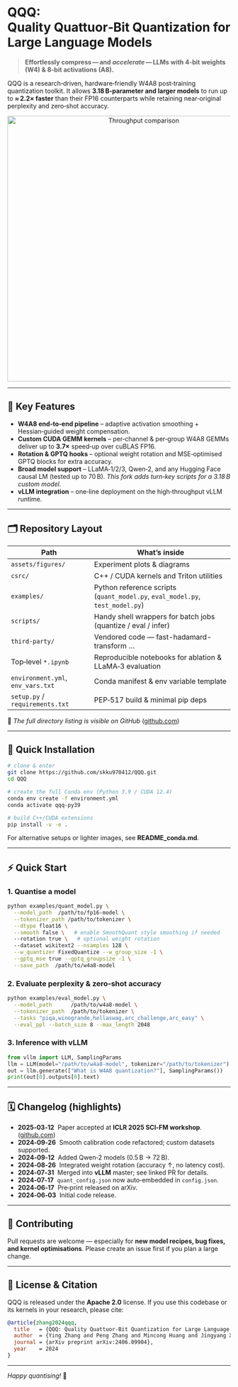 # QQQ: Quality Quattuor‑Bit Quantization for Large Language Models

> **Effortlessly compress — and *accelerate* — LLMs with 4‑bit weights (W4) & 8‑bit activations (A8).**

QQQ is a research‑driven, hardware‑friendly W4A8 post‑training quantization toolkit.
It allows **3.18 B‑parameter and larger models** to run up to **≈ 2.2× faster** than their FP16 counterparts while retaining near‑original perplexity and zero‑shot accuracy.

<div align="center">
  <img src="assets/figures/throughput.png" alt="Throughput comparison" width="600"/>
</div>

---

## 🔑 Key Features

* **W4A8 end‑to‑end pipeline** – adaptive activation smoothing + Hessian‑guided weight compensation.
* **Custom CUDA GEMM kernels** – per‑channel & per‑group W4A8 GEMMs deliver up to **3.7×** speed‑up over cuBLAS FP16.
* **Rotation & GPTQ hooks** – optional weight rotation and MSE‑optimised GPTQ blocks for extra accuracy.
* **Broad model support** – LLaMA‑1/2/3, Qwen‑2, and any Hugging Face causal LM (tested up to 70 B).
  *This fork adds turn‑key scripts for a 3.18 B custom model.*
* **vLLM integration** – one‑line deployment on the high‑throughput vLLM runtime.

---

## 🗂️ Repository Layout

| Path                              | What’s inside                                                                 |
| --------------------------------- | ----------------------------------------------------------------------------- |
| `assets/figures/`                 | Experiment plots & diagrams                                                   |
| `csrc/`                           | C++ / CUDA kernels and Triton utilities                                       |
| `examples/`                       | Python reference scripts (`quant_model.py`, `eval_model.py`, `test_model.py`) |
| `scripts/`                        | Handy shell wrappers for batch jobs (quantize / eval / infer)                 |
| `third-party/`                    | Vendored code — fast-hadamard-transform …                          |
| Top‑level `*.ipynb`               | Reproducible notebooks for ablation & LLaMA‑3 evaluation                      |
| `environment.yml`, `env_vars.txt` | Conda manifest & env variable template                                        |
| `setup.py` / `requirements.txt`   | PEP‑517 build & minimal pip deps                                              |

📄 *The full directory listing is visible on GitHub* ([github.com](https://github.com/skku970412/QQQ/tree/main))

---

## 🚀 Quick Installation

```bash
# clone & enter
git clone https://github.com/skku970412/QQQ.git
cd QQQ

# create the full Conda env (Python 3.9 / CUDA 12.4)
conda env create -f environment.yml
conda activate qqq-py39

# build C++/CUDA extensions
pip install -v -e .
```

For alternative setups or lighter images, see **README\_conda.md**.

---

## ⚡️ Quick Start

### 1. Quantise a model

```bash
python examples/quant_model.py \
  --model_path  /path/to/fp16-model \
  --tokenizer_path /path/to/tokenizer \
  --dtype float16 \
  --smooth false \   # enable SmoothQuant style smoothing if needed
  --rotation true \   # optional weight rotation
  --dataset wikitext2 --nsamples 128 \
  --w_quantizer FixedQuantize --w_group_size -1 \
  --gptq_mse true --gptq_groupsize -1 \
  --save_path  /path/to/w4a8-model
```

### 2. Evaluate perplexity & zero‑shot accuracy

```bash
python examples/eval_model.py \
  --model_path      /path/to/w4a8-model \
  --tokenizer_path  /path/to/tokenizer \
  --tasks "piqa,winogrande,hellaswag,arc_challenge,arc_easy" \
  --eval_ppl --batch_size 8 --max_length 2048
```

### 3. Inference with vLLM

```python
from vllm import LLM, SamplingParams
llm = LLM(model="/path/to/w4a8-model", tokenizer="/path/to/tokenizer")
out = llm.generate(["What is W4A8 quantization?"], SamplingParams())
print(out[0].outputs[0].text)
```

---

## 🗓️ Changelog (highlights)

* **2025‑03‑12**  Paper accepted at **ICLR 2025 SCI‑FM workshop**.([github.com](https://github.com/HandH1998/QQQ?utm_source=chatgpt.com))
* **2024‑09‑26**  Smooth calibration code refactored; custom datasets supported.
* **2024‑09‑12**  Added Qwen‑2 models (0.5 B → 72 B).
* **2024‑08‑26**  Integrated weight rotation (accuracy ↑, no latency cost).
* **2024‑07‑31**  Merged into **vLLM** master; see linked PR for details.
* **2024‑07‑17**  `quant_config.json` now auto‑embedded in `config.json`.
* **2024‑06‑17**  Pre‑print released on arXiv.
* **2024‑06‑03**  Initial code release.

---

## 🤝 Contributing

Pull requests are welcome — especially for **new model recipes, bug fixes, and kernel optimisations**.
Please create an issue first if you plan a large change.

---

## 📜 License & Citation

QQQ is released under the **Apache 2.0** license.
If you use this codebase or its kernels in your research, please cite:

```bibtex
@article{zhang2024qqq,
  title   = {QQQ: Quality Quattuor-Bit Quantization for Large Language Models},
  author  = {Ying Zhang and Peng Zhang and Mincong Huang and Jingyang Xiang and Yujie Wang and Chao Wang and Yineng Zhang and Lei Yu and Chuan Liu and Wei Lin},
  journal = {arXiv preprint arXiv:2406.09904},
  year    = 2024
}
```

---

*Happy quantising!* 🎉
